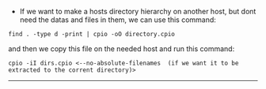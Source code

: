 * If we want to make a hosts directory hierarchy on another host, but dont need the datas and files in them, we can use this command:
```
find . -type d -print | cpio -oO directory.cpio
```
and then we copy this file on the needed host and run this command:
```
cpio -iI dirs.cpio <--no-absolute-filenames  (if we want it to be extracted to the corrent directory)>
```
---
